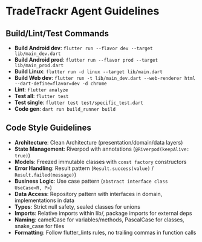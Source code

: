 # TradeTrackr Agent Guidelines

## Build/Lint/Test Commands
- **Build Android dev**: `flutter run --flavor dev --target lib/main_dev.dart`
- **Build Android prod**: `flutter run --flavor prod --target lib/main_prod.dart`
- **Build Linux**: `flutter run -d linux --target lib/main.dart`
- **Build Web dev**: `flutter run -t lib/main_dev.dart --web-renderer html --dart-define=flavor=dev -d chrome`
- **Lint**: `flutter analyze`
- **Test all**: `flutter test`
- **Test single**: `flutter test test/specific_test.dart`
- **Code gen**: `dart run build_runner build`

## Code Style Guidelines
- **Architecture**: Clean Architecture (presentation/domain/data layers)
- **State Management**: Riverpod with annotations (`@Riverpod(keepAlive: true)`)
- **Models**: Freezed immutable classes with `const factory` constructors
- **Error Handling**: Result pattern (`Result.success(value)` / `Result.failed(message)`)
- **Business Logic**: Use case pattern (`abstract interface class UseCase<R, P>`)
- **Data Access**: Repository pattern with interfaces in domain, implementations in data
- **Types**: Strict null safety, sealed classes for unions
- **Imports**: Relative imports within lib/, package imports for external deps
- **Naming**: camelCase for variables/methods, PascalCase for classes, snake_case for files
- **Formatting**: Follow flutter_lints rules, no trailing commas in function calls